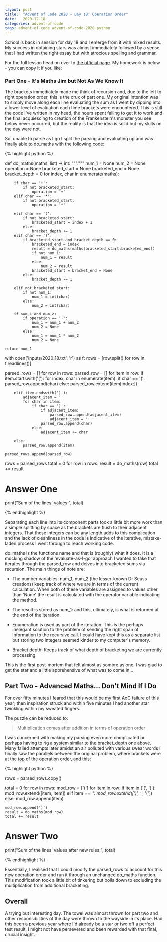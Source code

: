 ```yaml
---
layout: post
title:  "Advent of Code 2020 - Day 18: Operation Order"
date:   2020-12-18 
categories: advent-of-code
tags: advent-of-code advent-of-code-2020 python
---
```


School is back in session for day 18 and I emerge from it with mixed results.
My success in obtaining stars was almost immediately followed by a sense that
I had written the right essay but with atrocious spelling and grammar.

For the full lesson head on over to
[the official page](https://adventofcode.com/2020/day/18). My homework is
below - you can copy it if you like:

### Part One - It's Maths Jim but Not As We Know It

The brackets immediately made me think of recursion and, due to the left to
right operation order, this is the crux of part one. My original intention was
to simply move along each line evaluating the sum as I went by dipping into
a lower level of evaluation each time brackets were encountered. This is still
the code I've written in my head, the hours spent failing to get it to work and
the final acquiescing to creation of the Frankenstein's monster you see below
never occurred, but the reality is that the idea is solid but my skills on the
day were not.

So, unable to parse as I go I split the parsing and evaluating up and was
finally able to do_maths with the following code:

{% highlight python %}

def do_maths(maths: list) -> int:
    """."""
    num_1 = None
    num_2 = None
    operation = None
    bracketed_start = None
    bracketed_end = None
    bracket_depth = 0
    for index, char in enumerate(maths):

        if char == '+':
            if not bracketed_start:
                operation = '+'
        elif char == '*':
            if not bracketed_start:
                operation = '*'

        elif char == '(':
            if not bracketed_start:
                bracketed_start = index + 1
            else:
                bracket_depth += 1
        elif char == ')':
            if bracketed_start and bracket_depth == 0:
                bracketed_end = index
                result = do_maths(maths[bracketed_start:bracketed_end])
                if not num_1:
                    num_1 = result
                else:
                    num_2 = result
                bracketed_start = bracket_end = None
            else:
                bracket_depth -= 1

        elif not bracketed_start:
            if not num_1:
                num_1 = int(char)
            else:
                num_2 = int(char)

        if num_1 and num_2:
            if operation == '+':
                num_1 = num_1 + num_2
                num_2 = None
            else:
                num_1 = num_1 * num_2
                num_2 = None

    return num_1


with open('inputs/2020_18.txt', 'r') as f:
    rows = [row.split() for row in f.readlines()]

parsed_rows = []
for row in rows:
    parsed_row = []
    for item in row:
        if item.startswith('('):
            for index, char in enumerate(item):
                if char == '(':
                    parsed_row.append(char)
                else:
                    parsed_row.extend(item[index:])

        elif item.endswith(')'):
            adjacent_item = ''
            for char in item:
                if char == ')':
                    if adjacent_item:
                        parsed_row.append(adjacent_item)
                        adjacent_item = ''
                    parsed_row.append(char)
                else:
                    adjacent_item += char

        else:
            parsed_row.append(item)

    parsed_rows.append(parsed_row)

rows = parsed_rows
total = 0
for row in rows:
    result = do_maths(row)
    total += result

# Answer One
print("Sum of the lines' values:", total)

{% endhighlight %}

Separating each line into its component parts took a little bit more work than
a simple splitting by space as the brackets are flush to their adjacent
integers. That these integers can be any length adds to this complication and
the lack of cleanliness in the code is indicative of the iterative,
mistake-laden process I went through to reach working code.

do_maths is the functions name and that is (roughly) what it does. It is a
mocking shadow of the 'evaluate-as-I-go' approach I wanted to take that
iterates through the parsed_row and delves into bracketed sums via recursion.
The main things of note are:

-  The number variables: num_1, num_2 (the lesser-known Dr Seuss creations)
keep track of where we are in terms of the current calculation. When both of
these variables are assigned to values other than 'None' the result is
calculated with the operator variable indicating the method.

- The result is stored as num_1: and this, ultimately, is what is returned at
the end of the iteration.

- Enumeration is used as part of the iteration: This is the perhaps inelegant
solution to the problem of sending the right span of information to the
recursive call. I could have kept this as a separate list but storing two
integers seemed kinder to my computer's memory.

- Bracket depth: Keeps track of what depth of bracketing we are currently
processing

This is the first post-mortem that felt almost as sombre as one. I was glad to
get the star and a little apprehensive of what was to come in...

## Part Two - Advanced Maths... Don't Mind If I Do

For over fifty minutes I feared that this would be my first AoC failure of this
year; then inspiration struck and within five minutes I had another star
twinkling within my sweated fingers.

The puzzle can be reduced to:

> Multiplication comes after addition in terms of operation order

I was concerned with making my parsing even more complicated or perhaps having
to rig a system similar to the bracket_depth one above. Many failed attempts
later amidst an air polluted with various swear words I finally saw
the parallels between the original problem, where brackets were at the top of
the operation order, and this:

{% highlight python %}

rows = parsed_rows.copy()

total = 0
for row in rows:
    mod_row = ['(']
    for item in row:
        if item in ('(', ')'):
            mod_row.extend([item, item])
        elif item == '*':
            mod_row.extend([')', '*', '('])
        else:
            mod_row.append(item)

    mod_row.append(')')
    result = do_maths(mod_row)
    total += result

# Answer Two
print("Sum of the lines' values after new rules:", total)

{% endhighlight %}

Essentially, I realised that I could modify the parsed_rows to account for this
new operation order and run it through an unchanged do_maths function. This
modification took a little bit of tinkering but boils down to excluding the
multiplication from additional bracketing.

## Overall

A trying but interesting day. The towel was almost thrown for part two and
other responsibilities of the day were thrown to the wayside in its place. Had
this been a previous year where I'd already be a star or two off a perfect test
result, I might not have persevered and been rewarded with that final, crucial
insight.
